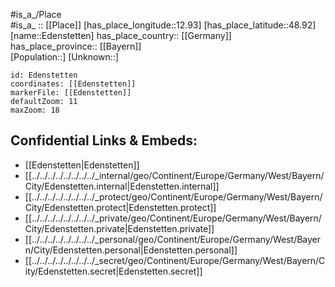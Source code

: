 ﻿---
location: [48.92,12.93] 
mapzoom: [7,12] 
mapmarker: city 
type: City
tags:
- geo/City


SpocWebEntityId: 29970
isDeleted: false
confidential: public

---
#is_a_/Place  
#is_a_ :: [[Place]] 
[has_place_longitude::12.93] 
[has_place_latitude::48.92] 
[name::Edenstetten] 
has_place_country:: [[Germany]]  
has_place_province:: [[Bayern]]  
[Population::] 
[Unknown::] 


```leaflet
id: Edenstetten
coordinates: [[Edenstetten]] 
markerFile: [[Edenstetten]] 
defaultZoom: 11 
maxZoom: 18
```


## Confidential Links & Embeds: 
- [[Edenstetten|Edenstetten]]  
- [[../../../../../../../../_internal/geo/Continent/Europe/Germany/West/Bayern/City/Edenstetten.internal|Edenstetten.internal]] 
- [[../../../../../../../../_protect/geo/Continent/Europe/Germany/West/Bayern/City/Edenstetten.protect|Edenstetten.protect]] 
- [[../../../../../../../../_private/geo/Continent/Europe/Germany/West/Bayern/City/Edenstetten.private|Edenstetten.private]] 
- [[../../../../../../../../_personal/geo/Continent/Europe/Germany/West/Bayern/City/Edenstetten.personal|Edenstetten.personal]] 
- [[../../../../../../../../_secret/geo/Continent/Europe/Germany/West/Bayern/City/Edenstetten.secret|Edenstetten.secret]] 
